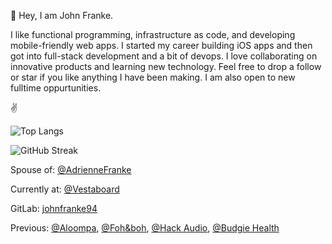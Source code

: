 👋 Hey, I am John Franke.

I like functional programming, infrastructure as code, and developing mobile-friendly web apps. I started my career building iOS apps and then got into full-stack development and a bit of devops. I love collaborating on innovative products and learning new technology. Feel free to drop a follow or star if you like anything I have been making. I am also open to new fulltime oppurtunities.

✌️

![Top Langs](https://github-readme-stats.vercel.app/api/top-langs/?username=jottenlips&hide=Jupyter%20Notebook,html,reason,svelte&layout=compact&langs_count=8&theme=dark&custom_title=Languages%20I%20Use)

![GitHub Streak](https://streak-stats.demolab.com/?user=jottenlips&theme=dark)

Spouse of: [@AdrienneFranke](https://github.com/adriennefranke)

Currently at: [@Vestaboard](https://github.com/Vestaboard) 

GitLab: [johnfranke94](https://gitlab.com/johnfranke94)

Previous: [@Aloompa](https://github.com/Aloompa), [@Foh&boh](https://github.com/FOH-BOH), [@Hack Audio](https://github.com/hackaudio), [@Budgie Health](https://github.com/budgie-health)
